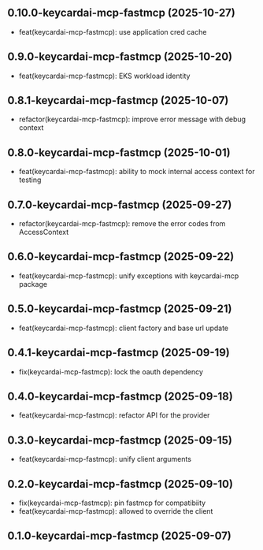 ## 0.10.0-keycardai-mcp-fastmcp (2025-10-27)


- feat(keycardai-mcp-fastmcp): use application cred cache

## 0.9.0-keycardai-mcp-fastmcp (2025-10-20)


- feat(keycardai-mcp-fastmcp): EKS workload identity

## 0.8.1-keycardai-mcp-fastmcp (2025-10-07)


- refactor(keycardai-mcp-fastmcp): improve error message with debug context

## 0.8.0-keycardai-mcp-fastmcp (2025-10-01)


- feat(keycardai-mcp-fastmcp): ability to mock internal access context for testing

## 0.7.0-keycardai-mcp-fastmcp (2025-09-27)


- refactor(keycardai-mcp-fastmcp): remove the error codes from AccessContext

## 0.6.0-keycardai-mcp-fastmcp (2025-09-22)


- feat(keycardai-mcp-fastmcp): unify exceptions with keycardai-mcp package

## 0.5.0-keycardai-mcp-fastmcp (2025-09-21)


- feat(keycardai-mcp-fastmcp): client factory and base url update

## 0.4.1-keycardai-mcp-fastmcp (2025-09-19)


- fix(keycardai-mcp-fastmcp): lock the oauth dependency

## 0.4.0-keycardai-mcp-fastmcp (2025-09-18)


- feat(keycardai-mcp-fastmcp): refactor API for the provider

## 0.3.0-keycardai-mcp-fastmcp (2025-09-15)


- feat(keycardai-mcp-fastmcp): unify client arguments

## 0.2.0-keycardai-mcp-fastmcp (2025-09-10)


- fix(keycardai-mcp-fastmcp): pin fastmcp for compatibiity
- feat(keycardai-mcp-fastmcp): allowed to override the client

## 0.1.0-keycardai-mcp-fastmcp (2025-09-07)
